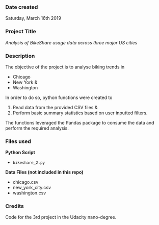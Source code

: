 ### Date created
Saturday, March 16th 2019

### Project Title
*Analysis of BikeShare usage data across three major US cities*

### Description
The objective of the project is to analyse biking trends in 
* Chicago
* New York &
* Washington

In order to do so, python functions were created to
1. Read data from the provided CSV files &
2. Perform basic summary statistics based on user inputted filters.

The functions leveraged the Pandas package to consume the data and perform the required analysis. 

### Files used
**Python Script** 
 * `bikeshare_2.py`

**Data Files (not included in this repo)**
 * chicago.csv
 * new_york_city.csv
 * washington.csv


### Credits
Code for the 3rd project in the Udacity nano-degree.

